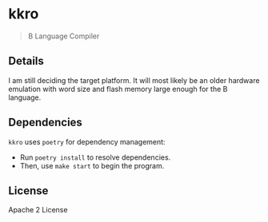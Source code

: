 # kkro

> B Language Compiler

## Details

I am still deciding the target platform. It will most likely be an older hardware emulation with word size and flash memory large enough for the B language.

## Dependencies

`kkro` uses `poetry` for dependency management:

* Run `poetry install` to resolve dependencies.
* Then, use `make start` to begin the program.

## License

Apache 2 License